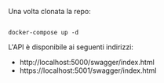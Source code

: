 Una volta clonata la repo:
```

docker-compose up -d

```

L'API è disponibile ai seguenti indirizzi:
- http://localhost:5000/swagger/index.html
- https://localhost:5001/swagger/index.html
